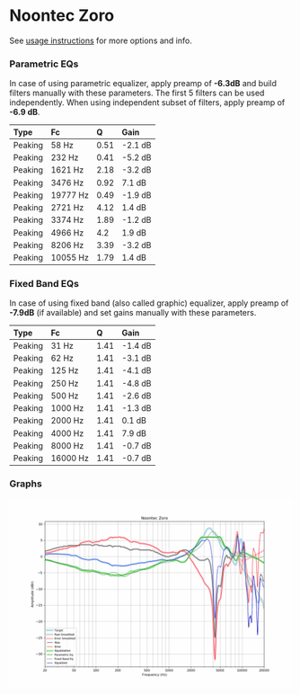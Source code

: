 # Noontec Zoro
See [usage instructions](https://github.com/jaakkopasanen/AutoEq#usage) for more options and info.

### Parametric EQs
In case of using parametric equalizer, apply preamp of **-6.3dB** and build filters manually
with these parameters. The first 5 filters can be used independently.
When using independent subset of filters, apply preamp of **-6.9 dB**.

| Type    | Fc       |    Q | Gain    |
|:--------|:---------|:-----|:--------|
| Peaking | 58 Hz    | 0.51 | -2.1 dB |
| Peaking | 232 Hz   | 0.41 | -5.2 dB |
| Peaking | 1621 Hz  | 2.18 | -3.2 dB |
| Peaking | 3476 Hz  | 0.92 | 7.1 dB  |
| Peaking | 19777 Hz | 0.49 | -1.9 dB |
| Peaking | 2721 Hz  | 4.12 | 1.4 dB  |
| Peaking | 3374 Hz  | 1.89 | -1.2 dB |
| Peaking | 4966 Hz  | 4.2  | 1.9 dB  |
| Peaking | 8206 Hz  | 3.39 | -3.2 dB |
| Peaking | 10055 Hz | 1.79 | 1.4 dB  |

### Fixed Band EQs
In case of using fixed band (also called graphic) equalizer, apply preamp of **-7.9dB**
(if available) and set gains manually with these parameters.

| Type    | Fc       |    Q | Gain    |
|:--------|:---------|:-----|:--------|
| Peaking | 31 Hz    | 1.41 | -1.4 dB |
| Peaking | 62 Hz    | 1.41 | -3.1 dB |
| Peaking | 125 Hz   | 1.41 | -4.1 dB |
| Peaking | 250 Hz   | 1.41 | -4.8 dB |
| Peaking | 500 Hz   | 1.41 | -2.6 dB |
| Peaking | 1000 Hz  | 1.41 | -1.3 dB |
| Peaking | 2000 Hz  | 1.41 | 0.1 dB  |
| Peaking | 4000 Hz  | 1.41 | 7.9 dB  |
| Peaking | 8000 Hz  | 1.41 | -0.7 dB |
| Peaking | 16000 Hz | 1.41 | -0.7 dB |

### Graphs
![](./Noontec%20Zoro.png)